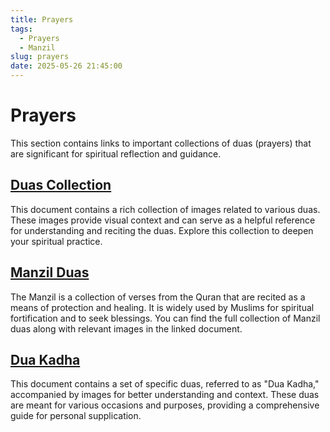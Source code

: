 ```yaml
---
title: Prayers
tags:
  - Prayers
  - Manzil
slug: prayers
date: 2025-05-26 21:45:00
---
```


# Prayers

This section contains links to important collections of duas (prayers) that are significant for spiritual reflection and guidance.

## [Duas Collection](./Duas.md)

This document contains a rich collection of images related to various duas. These images provide visual context and can serve as a helpful reference for understanding and reciting the duas. Explore this collection to deepen your spiritual practice.

## [Manzil Duas](./manzil.md)

The Manzil is a collection of verses from the Quran that are recited as a means of protection and healing. It is widely used by Muslims for spiritual fortification and to seek blessings. You can find the full collection of Manzil duas along with relevant images in the linked document.

## [Dua Kadha](./dua_01.md)

This document contains a set of specific duas, referred to as "Dua Kadha," accompanied by images for better understanding and context. These duas are meant for various occasions and purposes, providing a comprehensive guide for personal supplication.
